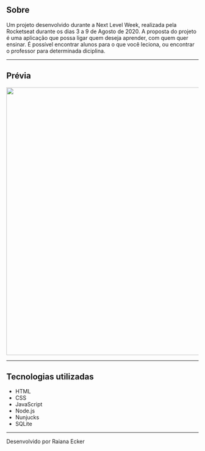 ## Sobre 

Um projeto desenvolvido durante a Next Level Week, realizada pela Rocketseat durante os dias 3 a 9 de Agosto de 2020.
A proposta do projeto é uma aplicação que possa ligar quem deseja aprender, com quem quer ensinar. É possível encontrar alunos para o que você leciona, ou encontrar o professor para determinada diciplina.

--- 

## Prévia 

<p align="center">
  <img src="https://i.imgur.com/8Z7vJ47.jpg" width="700" >
</p>

---

## Tecnologias utilizadas

- HTML
- CSS
- JavaScript
- Node.js 
- Nunjucks 
- SQLite 

---

Desenvolvido por Raiana Ecker
